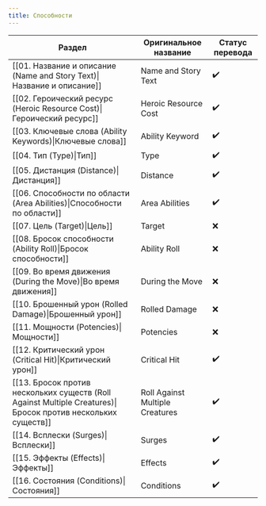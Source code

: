 ```yaml
---
title: Способности
---
```


| Раздел                                                                                                       | Оригинальное название           | Статус перевода |
| ------------------------------------------------------------------------------------------------------------ | ------------------------------- | --------------- |
| [[01. Название и описание (Name and Story Text)\|Название и описание]]                                       | Name and Story Text             | ✔️              |
| [[02. Героический ресурс (Heroic Resource Cost)\|Героический ресурс]]                                        | Heroic Resource Cost            | ✔️              |
| [[03. Ключевые слова (Ability Keywords)\|Ключевые слова]]                                                    | Ability Keyword                 | ✔️              |
| [[04. Тип (Type)\|Тип]]                                                                                      | Type                            | ✔️              |
| [[05. Дистанция (Distance)\|Дистанция]]                                                                      | Distance                        | ✔️              |
| [[06. Способности по области (Area Abilities)\|Cпособности по области]]                                      | Area Abilities                  | ✔️              |
| [[07. Цель (Target)\|Цель]]                                                                                  | Target                          | ❌               |
| [[08. Бросок способности (Ability Roll)\|Бросок способности]]                                                | Ability Roll                    | ❌               |
| [[09. Во время движения (During the Move)\|Во время движения]]                                               | During the Move                 | ❌               |
| [[10. Брошенный урон (Rolled Damage)\|Брошенный урон]]                                                       | Rolled Damage                   | ❌               |
| [[11. Мощности (Potencies)\|Мощности]]                                                                       | Potencies                       | ❌               |
| [[12. Критический урон (Critical Hit)\|Критический урон]]                                                    | Critical Hit                    | ✔️              |
| [[13. Бросок против нескольких существ (Roll Against Multiple Creatures)\|Бросок против нескольких существ]] | Roll Against Multiple Creatures | ✔️              |
| [[14. Всплески (Surges)\|Всплески]]                                                                          | Surges                          | ✔️              |
| [[15. Эффекты (Effects)\|Эффекты]]                                                                           | Effects                         | ✔️              |
| [[16. Состояния (Conditions)\|Состояния]]                                                                    | Conditions                      | ✔️              |
